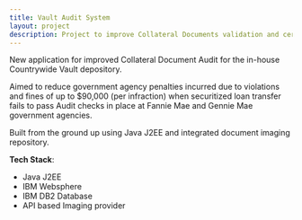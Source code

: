 ```yaml
---
title: Vault Audit System
layout: project
description: Project to improve Collateral Documents validation and certification processes and to reduce errors and government penalties during investor transfers to Gennie Mae and Fannie Mae. 
---
```


New application for improved Collateral Document Audit for the  in-house Countrywide Vault depository. 

Aimed to reduce government agency penalties incurred due to violations and fines of up to $90,000 (per infraction) when securitized loan transfer fails to pass Audit checks in place at Fannie Mae and Gennie Mae government agencies. 

Built from the ground up using Java J2EE and integrated document imaging repository.

**Tech Stack**:

- Java J2EE
- IBM Websphere 
- IBM DB2 Database
- API based Imaging provider